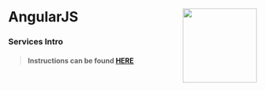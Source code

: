 # AngularJS <img align="right" src="https://github.com/Learning-Fuze/prototypes_C5.17/blob/assets/assets/images/logos/LF_LOGO.png?raw=true" width="150">
### Services Intro

>#### Instructions can be found <a href="http://learning-fuze.github.io/prototypes_C5.17/#/AngularJS-Services-Intro" target="_blank">HERE</a>